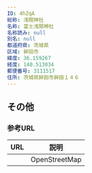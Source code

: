 ```yaml
---
ID: 4hZqA
総称: 浅間神社
名称: 富士浅間神社
名称読み: null
別名: null
都道府県: 茨城県
区域: 鉾田市
緯度: 36.159267
経度: 140.513034
郵便番号: 3111517
住所: 茨城県鉾田市鉾田１４６
---
```


## その他

### 参考URL

| URL | 説明          |
| --- | ------------- |
|     | OpenStreetMap |
